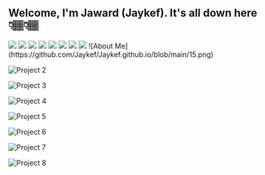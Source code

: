 ## Welcome, I'm Jaward (Jaykef). It's all down here👇🏽👇🏽 

<img src="15.png">
<img src="16.png">
<img src="17.png">
<img src="18.png">
<img src="19.png">
<img src="20.png">
<img src="21.png">
<img src="22.png">
![About Me](https://github.com/Jaykef/Jaykef.github.io/blob/main/15.png)

![Project 2](https://github.com/Jaykef/Jaykef.github.io/blob/main/16.png)

![Project 3](https://github.com/Jaykef/Jaykef.github.io/blob/main/17.png)

![Project 4](https://github.com/Jaykef/Jaykef.github.io/blob/main/18.png)

![Project 5](https://github.com/Jaykef/Jaykef.github.io/blob/main/19.png)

![Project 6](https://github.com/Jaykef/Jaykef.github.io/blob/main/20.png)

![Project 7](https://github.com/Jaykef/Jaykef.github.io/blob/main/21.png)

![Project 8](https://github.com/Jaykef/Jaykef.github.io/blob/main/22.png)

